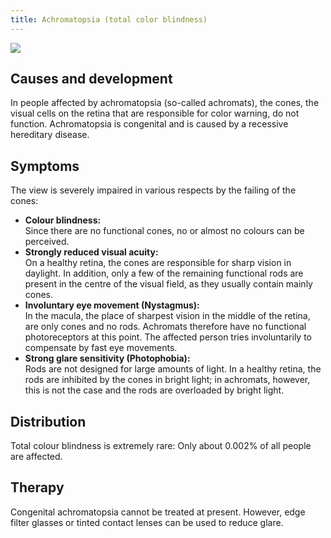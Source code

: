 ```yaml
---
title: Achromatopsia (total color blindness)
---
```


![](img/achromatopsie.png) 

## Causes and development

In people affected by achromatopsia (so-called achromats), the cones, the visual cells on the retina that are responsible for color warning, do not function.
Achromatopsia is congenital and is caused by a recessive hereditary disease.


## Symptoms

The view is severely impaired in various respects by the failing of the cones:

- **Colour blindness:**<br>
Since there are no functional cones, no or almost no colours can be perceived.
- **Strongly reduced visual acuity:**<br>
On a healthy retina, the cones are responsible for sharp vision in daylight. In addition, only a few of the remaining functional rods are present in the centre of the visual field, as they usually contain mainly cones.
- **Involuntary eye movement (Nystagmus):**<br>
In the macula, the place of sharpest vision in the middle of the retina, are only cones and no rods. Achromats therefore have no functional photoreceptors at this point. The affected person tries involuntarily to compensate by fast eye movements.
- **Strong glare sensitivity (Photophobia):**<br>
Rods are not designed for large amounts of light. In a healthy retina, the rods are inhibited by the cones in bright light; in achromats, however, this is not the case and the rods are overloaded by bright light.


## Distribution

Total colour blindness is extremely rare: Only about 0.002% of all people are affected.


## Therapy

Congenital achromatopsia cannot be treated at present. However, edge filter glasses or tinted contact lenses can be used to reduce glare.
